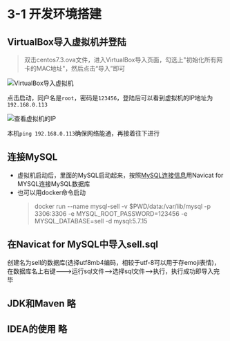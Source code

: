# 3-1 开发环境搭建

## VirtualBox导入虚拟机并登陆

> 双击centos7.3.ova文件，进入VirtualBox导入页面，勾选上"初始化所有网卡的MAC地址"，然后点击“导入”即可

![VirtualBox导入虚拟机](https://img.mukewang.com/szimg/5cc7f70d0001bee419201080.jpg)

点击启动，同户名是`root`，密码是`123456`，登陆后可以看到虚拟机的IP地址为`192.168.0.113`

![查看虚拟机的IP](https://img.mukewang.com/szimg/5cc7fa0a0001f90c19201080.jpg)

本机`ping 192.168.0.113`确保网络能通，再接着往下进行

## 连接MySQL

+ 虚拟机启动后，里面的MySQL启动起来，按照[MySQL连接信息](虚拟机说明文档.md#mysql)用Navicat for MYSQL连接MySQL数据库  
+ 也可以用docker命令启动
  > docker run --name mysql-sell -v $PWD/data:/var/lib/mysql -p 3306:3306 -e MYSQL_ROOT_PASSWORD=123456 -e MYSQL_DATABASE=sell -d mysql:5.7.15
  
## 在Navicat for MySQL中导入sell.sql

创建名为sell的数据库(选择utf8mb4编码，相较于utf-8可以用于存emoji表情)，在数据库名上右键--->运行sql文件-->选择sql文件-->执行，执行成功即导入完毕

## JDK和Maven 略

## IDEA的使用 略




